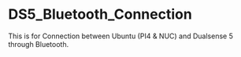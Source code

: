 # DS5_Bluetooth_Connection
This is for Connection between Ubuntu (PI4 &amp; NUC) and Dualsense 5 through Bluetooth.

